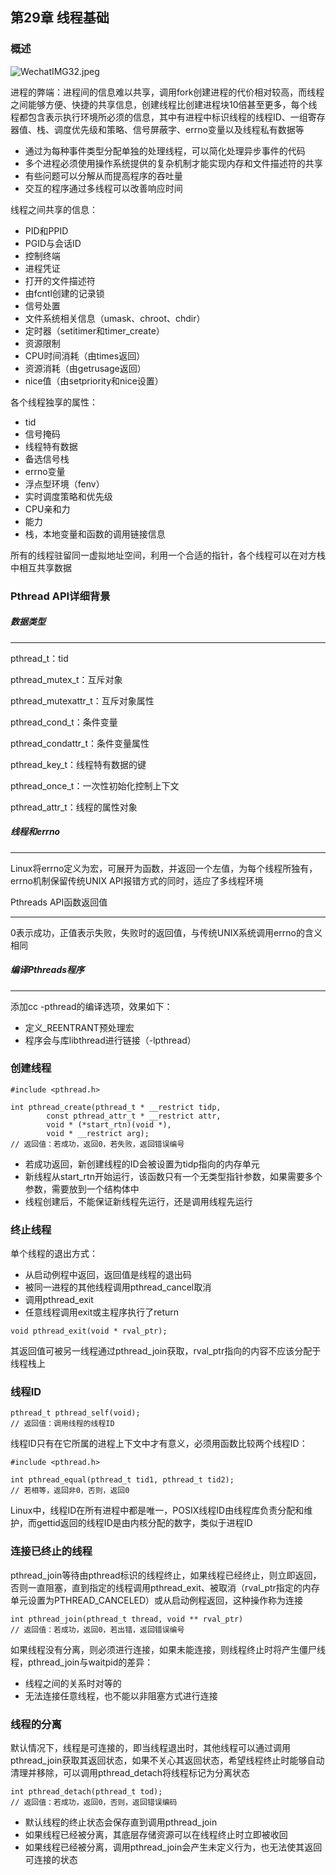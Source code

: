 ## 第29章 线程基础

### 概述

![WechatIMG32.jpeg](https://i.loli.net/2020/01/04/iAKhGnTpbxdaktM.jpg)

进程的弊端：进程间的信息难以共享，调用fork创建进程的代价相对较高，而线程之间能够方便、快捷的共享信息，创建线程比创建进程块10倍甚至更多，每个线程都包含表示执行环境所必须的信息，其中有进程中标识线程的线程ID、一组寄存器值、栈、调度优先级和策略、信号屏蔽字、errno变量以及线程私有数据等

- 通过为每种事件类型分配单独的处理线程，可以简化处理异步事件的代码
- 多个进程必须使用操作系统提供的复杂机制才能实现内存和文件描述符的共享
- 有些问题可以分解从而提高程序的吞吐量
- 交互的程序通过多线程可以改善响应时间

线程之间共享的信息：

* PID和PPID
* PGID与会话ID
* 控制终端
* 进程凭证
* 打开的文件描述符
* 由fcntl创建的记录锁
* 信号处置
* 文件系统相关信息（umask、chroot、chdir）
* 定时器（setitimer和timer_create）
* 资源限制
* CPU时间消耗（由times返回）
* 资源消耗（由getrusage返回）
* nice值（由setpriority和nice设置）

各个线程独享的属性：

* tid
* 信号掩码
* 线程特有数据
* 备选信号栈
* errno变量
* 浮点型环境（fenv）
* 实时调度策略和优先级
* CPU亲和力
* 能力
* 栈，本地变量和函数的调用链接信息

所有的线程驻留同一虚拟地址空间，利用一个合适的指针，各个线程可以在对方栈中相互共享数据

### Pthread API详细背景

##### 数据类型

---

pthread_t：tid

pthread_mutex_t：互斥对象

pthread_mutexattr_t：互斥对象属性

pthread_cond_t：条件变量

pthread_condattr_t：条件变量属性

pthread_key_t：线程特有数据的键

pthread_once_t：一次性初始化控制上下文

pthread_attr_t：线程的属性对象

##### 线程和errno

---

Linux将errno定义为宏，可展开为函数，并返回一个左值，为每个线程所独有，errno机制保留传统UNIX API报错方式的同时，适应了多线程环境

Pthreads API函数返回值

---

0表示成功，正值表示失败，失败时的返回值，与传统UNIX系统调用errno的含义相同

##### 编译Pthreads程序

---

添加cc -pthread的编译选项，效果如下：

* 定义_REENTRANT预处理宏
* 程序会与库libthread进行链接（-lpthread）

### 创建线程

```
#include <pthread.h>

int pthread_create(pthread_t * __restrict tidp,
		const pthread_attr_t * __restrict attr,
		void * (*start_rtn)(void *),
		void * __restrict arg);
// 返回值：若成功，返回0，若失败，返回错误编号		
```

- 若成功返回，新创建线程的ID会被设置为tidp指向的内存单元
- 新线程从start_rtn开始运行，该函数只有一个无类型指针参数，如果需要多个参数，需要放到一个结构体中
- 线程创建后，不能保证新线程先运行，还是调用线程先运行

### 终止线程

单个线程的退出方式：

- 从启动例程中返回，返回值是线程的退出码
- 被同一进程的其他线程调用pthread_cancel取消
- 调用pthread_exit
- 任意线程调用exit或主程序执行了return

```
void pthread_exit(void * rval_ptr);
```

其返回值可被另一线程通过pthread_join获取，rval_ptr指向的内容不应该分配于线程栈上

### 线程ID

```
pthread_t pthread_self(void);
// 返回值：调用线程的线程ID
```

线程ID只有在它所属的进程上下文中才有意义，必须用函数比较两个线程ID：

```
#include <pthread.h>

int pthread_equal(pthread_t tid1, pthread_t tid2);
// 若相等，返回非0，否则，返回0
```

Linux中，线程ID在所有进程中都是唯一，POSIX线程ID由线程库负责分配和维护，而gettid返回的线程ID是由内核分配的数字，类似于进程ID

### 连接已终止的线程

pthread_join等待由pthread标识的线程终止，如果线程已经终止，则立即返回，否则一直阻塞，直到指定的线程调用pthread_exit、被取消（rval_ptr指定的内存单元设置为PTHREAD_CANCELED）或从启动例程返回，这种操作称为连接

```
int pthread_join(pthread_t thread, void ** rval_ptr)
// 返回值：若成功，返回0，若出错，返回错误编号
```

如果线程没有分离，则必须进行连接，如果未能连接，则线程终止时将产生僵尸线程，pthread_join与waitpid的差异：

* 线程之间的关系时对等的
* 无法连接任意线程，也不能以非阻塞方式进行连接

### 线程的分离

默认情况下，线程是可连接的，即当线程退出时，其他线程可以通过调用pthread_join获取其返回状态，如果不关心其返回状态，希望线程终止时能够自动清理并移除，可以调用pthread_detach将线程标记为分离状态

```
int pthread_detach(pthread_t tod);
// 返回值：若成功，返回0，否则，返回错误编码
```

- 默认线程的终止状态会保存直到调用pthread_join
- 如果线程已经被分离，其底层存储资源可以在线程终止时立即被收回
- 如果线程已经被分离，调用pthread_join会产生未定义行为，也无法使其返回可连接的状态

